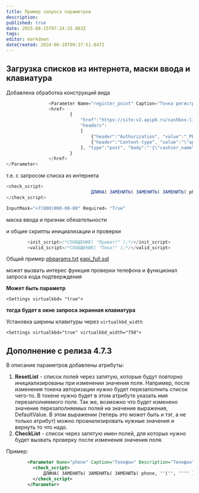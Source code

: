 ```yaml
---
title: Пример запроса параметров
description: 
published: true
date: 2025-08-15T07:24:25.883Z
tags: 
editor: markdown
dateCreated: 2024-06-18T09:37:51.047Z
---
```


## Загрузка списков из интернета, маски ввода и клавиатура

Добавлена обработка конструкций вида
```js
				<Parameter Name="register_point" Caption="Точка регистрации" Description="Канал регистрации" TypeValue="String" Required= "True" >
				<href>
						{ 
							"href":"https://site-v2.apipb.ru/cashbox-list", 
							"headers":
							[
								{"header":"Authorization", "value":"_PBTOKEN"}, 
							   	{"header":"Content-type", "value":"\"application/json\""}
							], "type":"post", "body":"'{\"cashier_name\": \"Иван Иванов\"}'", "data":"list", "code":"id", "name":"name" 
						}
				</href>
</Parameter>
```

т.е. с запросом списка из интернета

```js
<check_script>
								ДЛИНА( ЗАМЕНИТЬ( ЗАМЕНИТЬ( ЗАМЕНИТЬ( phone, '(', '' ), ')', '' ), '-', '' ) ) >= 9;
</check_script>
```

```js
InputMask="+7(000)000-00-00" Required= "True"
```
маска ввода и признак обязательности



и общие скрипты инициализации и проверки
```js
		<init_script>/*СООБЩЕНИЕ( "Привет!" );*/</init_script>
		<valid_script>/*СООБЩЕНИЕ( "Пока!" );*/</valid_script>
```

Общий пример
[pbparams.txt](/images/dev/extparams/pbparams.txt)
[eapi_full.sql](/images/dev/extparams/eapi_full.sql)

может вызвать интерес функция проверки телефона и функционал запроса кода подтверждения


**Может быть параметр**
```
<Settings virtualkbd= "true">
```
**тогда будет в окне запроса экранная клавиатура**

Установка ширины клавитуры через `virtualkbd_width`

```
<Settings virtualkbd="true" virtualkbd_width="750">
```

## Дополнение с релиза 4.7.3

В описание параметров добавлены атрибуты:
1. **ResetList** - список полей через запятую, которые будут повторно инициализированы при изменении значения поля. Например, после изменения токена авторизации нужно будет перезаполнить список чего-то. В токене нужно будет в этом атрибуте указать имя перезаполняемого поля. Так же, возможно что будет изменено значение перезаполняемых полей на значение выражения, DefaultValue. В этом выражении (теперь это может быть и тэг, а не только атрибут) можно проанализировать нужные значения и вернуть то что надо.
2. **CheckList** - список через запятую имен полей, для которых нужно будет вызвать проверку после изменения значения поля.

Пример:
```xml
        <Parameter Name="phone" Caption="Телефон" Description="Телефон" ResetList= "gender" CheckList= "gender" TypeValue="String" ReadOnly="True" InputMask="+7(000)000-00-00" Required= "True">
          <check_script>
              ДЛИНА( ЗАМЕНИТЬ( ЗАМЕНИТЬ( ЗАМЕНИТЬ( phone, ''('', '''' ), '')'', '''' ), ''-'', '''' ) ) >= 9;
          </check_script>
        </Parameter>
```